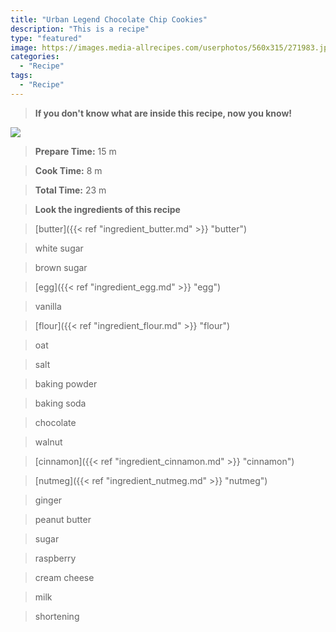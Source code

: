 ```yaml
---
title: "Urban Legend Chocolate Chip Cookies"
description: "This is a recipe"
type: "featured"
image: https://images.media-allrecipes.com/userphotos/560x315/271983.jpg
categories: 
  - "Recipe"
tags: 
  - "Recipe"
---
```



>**If you don't know what are inside this recipe, now you know!**

![](../images/Recipes-Banner.jpg)
> **Prepare Time:** 15 m


> **Cook Time:** 8 m


> **Total Time:** 23 m

> **Look the ingredients of this recipe**

> [butter]({{< ref "ingredient_butter.md" >}} "butter")

> white sugar

> brown sugar

> [egg]({{< ref "ingredient_egg.md" >}} "egg")

> vanilla

> [flour]({{< ref "ingredient_flour.md" >}} "flour")

> oat

> salt

> baking powder

> baking soda

> chocolate

> walnut

> [cinnamon]({{< ref "ingredient_cinnamon.md" >}} "cinnamon")

> [nutmeg]({{< ref "ingredient_nutmeg.md" >}} "nutmeg")

> ginger

> peanut butter

> sugar

> raspberry

> cream cheese

> milk

> shortening

